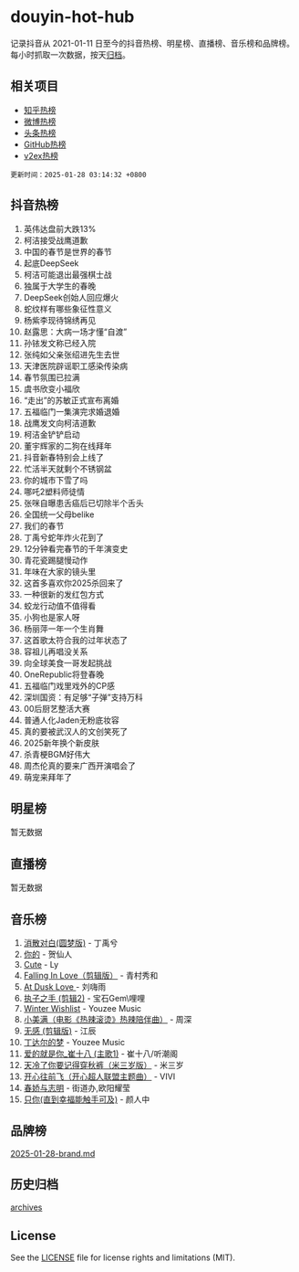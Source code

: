 # douyin-hot-hub

记录抖音从 2021-01-11 日至今的抖音热榜、明星榜、直播榜、音乐榜和品牌榜。每小时抓取一次数据，按天[归档](archives)。

## 相关项目

- [知乎热榜](https://github.com/lonnyzhang423/zhihu-hot-hub)
- [微博热榜](https://github.com/lonnyzhang423/weibo-hot-hub)
- [头条热榜](https://github.com/lonnyzhang423/toutiao-hot-hub)
- [GitHub热榜](https://github.com/lonnyzhang423/github-hot-hub)
- [v2ex热榜](https://github.com/lonnyzhang423/v2ex-hot-hub)


`更新时间：2025-01-28 03:14:32 +0800`

## 抖音热榜

1. 英伟达盘前大跌13%
1. 柯洁接受战鹰道歉
1. 中国的春节是世界的春节
1. 起底DeepSeek
1. 柯洁可能退出最强棋士战
1. 独属于大学生的春晚
1. DeepSeek创始人回应爆火
1. 蛇纹样有哪些象征性意义
1. 杨紫李现待锦绣再见
1. 赵露思：大病一场才懂“自渡”
1. 孙铱发文称已经入院
1. 张纯如父亲张绍进先生去世
1. 天津医院辟谣职工感染传染病
1. 春节氛围已拉满
1. 虞书欣变小福欣
1. “走出”的苏敏正式宣布离婚
1. 五福临门一集演完求婚退婚
1. 战鹰发文向柯洁道歉
1. 柯洁金铲铲启动
1. 董宇辉家的二狗在线拜年
1. 抖音新春特别会上线了
1. 忙活半天就剩个不锈钢盆
1. 你的城市下雪了吗
1. 哪吒2塑料师徒情
1. 张咪自曝患舌癌后已切除半个舌头
1. 全国统一父母belike
1. 我们的春节
1. 丁禹兮蛇年炸火花到了
1. 12分钟看完春节的千年演变史
1. 青花瓷踢腿慢动作
1. 年味在大家的镜头里
1. 这首多喜欢你2025杀回来了
1. 一种很新的发红包方式
1. 蛟龙行动值不值得看
1. 小狗也是家人呀
1. 杨丽萍一年一个生肖舞
1. 这首歌太符合我的过年状态了
1. 容祖儿再唱没关系
1. 向全球美食一哥发起挑战
1. OneRepublic将登春晚
1. 五福临门戏里戏外的CP感
1. 深圳国资：有足够“子弹”支持万科
1. 00后厨艺整活大赛
1. 普通人化Jaden无粉底妆容
1. 真的要被武汉人的文创笑死了
1. 2025新年换个新皮肤
1. 杀青梗BGM好伟大
1. 周杰伦真的要来广西开演唱会了
1. 萌宠来拜年了

## 明星榜

暂无数据

## 直播榜

暂无数据

## 音乐榜

1. [消散对白(圆梦版)](https://sf5-hl-cdn-tos.douyinstatic.com/obj/tos-cn-ve-2774/og4jB5I5IizzoZVAAAzWgBMAsMDWoArfwBOiFs) - 丁禹兮
1. [你的](https://sf5-hl-cdn-tos.douyinstatic.com/obj/tos-cn-ve-2774/oYuIeKf42jB7sEV6B2upMdpYAgfrQWj0FeRegh) - 贺仙人
1. [Cute](https://sf5-hl-cdn-tos.douyinstatic.com/obj/tos-cn-ve-2774/o4IbIzHWKAAB4wsS5qMBRiiAlEBGTpQRNfFvuo) - Ly
1. [Falling In Love（剪辑版）](https://sf6-cdn-tos.douyinstatic.com/obj/tos-cn-ve-2774/o8ajpA8zzgBPahbBIO8AcKGBLJezFCRd1wfP9f) - 青村秀和
1. [ At Dusk  Love ](https://sf5-hl-cdn-tos.douyinstatic.com/obj/tos-cn-ve-2774/o8CrpCf5CaYgI4ZrtQgMQAFEfuGqNnRSDQAPBc) - 刘嗨雨
1. [执子之手 (剪辑2)](https://sf5-hl-cdn-tos.douyinstatic.com/obj/tos-cn-ve-2774/oUoZLQjCc31XzqsBnBQUNgeKtYPBcgbFDwtfcu) - 宝石Gem\哩哩
1. [Winter Wishlist](https://sf5-hl-cdn-tos.douyinstatic.com/obj/tos-cn-ve-2774/oIIgUOeamCFCVAzxN6MFRLIBlLGpUqQxeeHrLE) - Youzee Music
1. [小美满（电影《热辣滚烫》热辣陪伴曲）](https://sf5-hl-cdn-tos.douyinstatic.com/obj/tos-cn-ve-2774/o0GAn2lSgfZIDUgtevCGDQYnFg4CwnrBaxbTZL) - 周深
1. [无感 (剪辑版)](https://sf5-hl-cdn-tos.douyinstatic.com/obj/tos-cn-ve-2774/o0eIsUzJBDlQaQFC5OFlgbMEZC1TFYBftOBn6p) - 江辰
1. [丁达尔的梦](https://sf5-hl-cdn-tos.douyinstatic.com/obj/tos-cn-ve-2774/oMU3WirUZBVQkAC9ccG5P2IQirziZM2RTInUY) - Youzee Music
1. [爱的就是你_崔十八 (主歌1)](https://sf5-hl-cdn-tos.douyinstatic.com/obj/tos-cn-ve-2774/oI5BO5DhFZ6UTcNCnZaOCBLtZ7WIMQGfgnXf5E) - 崔十八/听潮阁
1. [天冷了你要记得穿秋裤（米三岁版）](https://sf5-hl-cdn-tos.douyinstatic.com/obj/tos-cn-ve-2774/oQlIwVIDWiZ6BQilAorS7MA0AgCkQDvcZAdm1) - 米三岁
1. [开心往前飞（开心超人联盟主题曲）](https://sf5-hl-cdn-tos.douyinstatic.com/obj/tos-cn-ve-2774/9d8fb7c82cf1421fb93a9fe925275e0a) - VIVI
1. [春娇与志明](https://sf5-hl-cdn-tos.douyinstatic.com/obj/tos-cn-ve-2774/e530d8fceb7044b39707d7f9ff54add1) - 街道办,欧阳耀莹
1. [只你(直到幸福能触手可及)](https://sf5-hl-cdn-tos.douyinstatic.com/obj/tos-cn-ve-2774/o0lBkRDzFTeaVSUz3ZZSCBVtZ5DIMQGfgmEAuE) - 颜人中

## 品牌榜

[2025-01-28-brand.md](archives/2025-01-28-brand.md)

## 历史归档

[archives](archives)

## License

See the [LICENSE](LICENSE) file for license rights and limitations (MIT).
